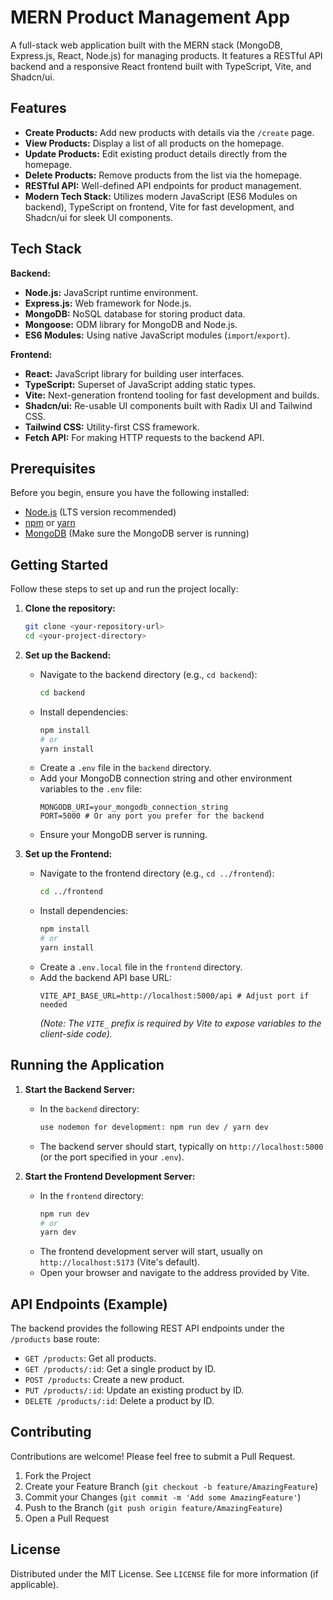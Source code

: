# MERN Product Management App

A full-stack web application built with the MERN stack (MongoDB, Express.js, React, Node.js) for managing products. It features a RESTful API backend and a responsive React frontend built with TypeScript, Vite, and Shadcn/ui.

## Features

- **Create Products:** Add new products with details via the `/create` page.
- **View Products:** Display a list of all products on the homepage.
- **Update Products:** Edit existing product details directly from the homepage.
- **Delete Products:** Remove products from the list via the homepage.
- **RESTful API:** Well-defined API endpoints for product management.
- **Modern Tech Stack:** Utilizes modern JavaScript (ES6 Modules on backend), TypeScript on frontend, Vite for fast development, and Shadcn/ui for sleek UI components.

## Tech Stack

**Backend:**

- **Node.js:** JavaScript runtime environment.
- **Express.js:** Web framework for Node.js.
- **MongoDB:** NoSQL database for storing product data.
- **Mongoose:** ODM library for MongoDB and Node.js.
- **ES6 Modules:** Using native JavaScript modules (`import`/`export`).

**Frontend:**

- **React:** JavaScript library for building user interfaces.
- **TypeScript:** Superset of JavaScript adding static types.
- **Vite:** Next-generation frontend tooling for fast development and builds.
- **Shadcn/ui:** Re-usable UI components built with Radix UI and Tailwind CSS.
- **Tailwind CSS:** Utility-first CSS framework.
- **Fetch API:** For making HTTP requests to the backend API.

## Prerequisites

Before you begin, ensure you have the following installed:

- [Node.js](https://nodejs.org/) (LTS version recommended)
- [npm](https://www.npmjs.com/) or [yarn](https://yarnpkg.com/)
- [MongoDB](https://www.mongodb.com/try/download/community) (Make sure the MongoDB server is running)

## Getting Started

Follow these steps to set up and run the project locally:

1.  **Clone the repository:**

    ```bash
    git clone <your-repository-url>
    cd <your-project-directory>
    ```

2.  **Set up the Backend:**

    - Navigate to the backend directory (e.g., `cd backend`):
      ```bash
      cd backend
      ```
    - Install dependencies:
      ```bash
      npm install
      # or
      yarn install
      ```
    - Create a `.env` file in the `backend` directory.
    - Add your MongoDB connection string and other environment variables to the `.env` file:
      ```env
      MONGODB_URI=your_mongodb_connection_string
      PORT=5000 # Or any port you prefer for the backend
      ```
    - Ensure your MongoDB server is running.

3.  **Set up the Frontend:**
    - Navigate to the frontend directory (e.g., `cd ../frontend`):
      ```bash
      cd ../frontend
      ```
    - Install dependencies:
      ```bash
      npm install
      # or
      yarn install
      ```
    - Create a `.env.local` file in the `frontend` directory.
    - Add the backend API base URL:
      ```env
      VITE_API_BASE_URL=http://localhost:5000/api # Adjust port if needed
      ```
      _(Note: The `VITE_` prefix is required by Vite to expose variables to the client-side code)._

## Running the Application

1.  **Start the Backend Server:**

    - In the `backend` directory:
      ```bash
      use nodemon for development: npm run dev / yarn dev
      ```
    - The backend server should start, typically on `http://localhost:5000` (or the port specified in your `.env`).

2.  **Start the Frontend Development Server:**
    - In the `frontend` directory:
      ```bash
      npm run dev
      # or
      yarn dev
      ```
    - The frontend development server will start, usually on `http://localhost:5173` (Vite's default).
    - Open your browser and navigate to the address provided by Vite.

## API Endpoints (Example)

The backend provides the following REST API endpoints under the `/products` base route:

- `GET /products`: Get all products.
- `GET /products/:id`: Get a single product by ID.
- `POST /products`: Create a new product.
- `PUT /products/:id`: Update an existing product by ID.
- `DELETE /products/:id`: Delete a product by ID.

## Contributing

Contributions are welcome! Please feel free to submit a Pull Request.

1.  Fork the Project
2.  Create your Feature Branch (`git checkout -b feature/AmazingFeature`)
3.  Commit your Changes (`git commit -m 'Add some AmazingFeature'`)
4.  Push to the Branch (`git push origin feature/AmazingFeature`)
5.  Open a Pull Request

## License

Distributed under the MIT License. See `LICENSE` file for more information (if applicable).
